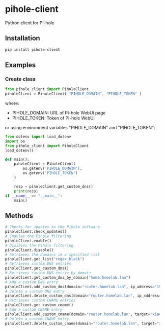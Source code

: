 # pihole-client

Python client for Pi-hole

## Installation
```bash
pip install pihole-client
```

## Examples
### Create class
```python
from pihole_client import PiholeClient
piholeClient = PiholeClient( "PIHOLE_DOMAIN", "PIHOLE_TOKEN" )
```
where:
- PIHOLE_DOMAIN: URL of Pi-hole WebUi page
- PIHOLE_TOKEN: Token of Pi-hole WebUi

or using environment variables "PIHOLE_DOMAIN" and "PIHOLE_TOKEN":
```python
from dotenv import load_dotenv
import os
from pihole_client import PiholeClient
load_dotenv()

def main():
    piholeClient = PiholeClient( 
        os.getenv('PIHOLE_DOMAIN'), 
        os.getenv('PIHOLE_TOKEN')
    )

    resp = piholeClient.get_custom_dns()
    print(resp)
if __name__ == "__main__":
    main() 
```

## Methods
```python
# Checks for updates to the Pihole software
piholeClient.check_updates()
# Enables the Pihole filtering
piholeClient.enable()
# Disables the Pihole filtering
piholeClient.disable()
# Retrieves the domains in a specified list
piholeClient.get_list("regex_black")
# Retrieves custom DNS entries
piholeClient.get_custom_dns()
# Retrieves custom DNS entrie by domain
piholeClient.get_custom_dns_by_domain("home.homelab.lan")
# Add a custom DNS entry
piholeClient.add_custom_dns(domain="router.homelab.lan", ip_address="192.168.1.1")
# Delete a custom DNS entry
piholeClient.delete_custom_dns(domain="router.homelab.lan", ip_address="192.168.1.1")
# Retrieves custom CNAME entries
piholeClient.get_custom_cname()
# Add a custom CNAME entry
piholeClient.add_custom_cname(domain="router.homelab.lan", target="xiaomi.local")
# Delete a custom CNAME entry
piholeClient.delete_custom_cname(domain="router.homelab.lan", target="xiaomi.local")
```